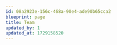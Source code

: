 ```yaml
---
id: 08a2923e-156c-468a-90e4-ade90b65cca2
blueprint: page
title: Team
updated_by: 1
updated_at: 1729158520
---
```

